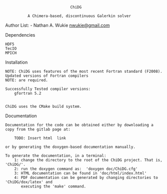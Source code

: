 
                                 ChiDG

              A Chimera-based, discontinuous Galerkin solver


   Author List:
       - Nathan A. Wukie   nwukie@gmail.com





Dependencies

    HDF5
    TecIO
    MPICH



Installation

    NOTE: ChiDG uses features of the most recent Fortran standard (F2008). Updated versions of Fortran compilers
    NOTE: are required.

    Successfully Tested compiler versions:
        gfortran 5.2


    ChiDG uses the CMake build system.











Documentation

    Documentation for the code can be obtained either by downloading a copy from the gitlab page at:

        TODO: Insert html  link

    or by generating the doxygen-based documentation manually. 

    To generate the documentation, in a terminal:
        1: change the directory to the root of the ChiDG project. That is, 'ChiDG/'.
        2: run the doxygen command as:  'doxygen doc/ChiDG.cfg' 
        3: HTML documentation can be found in 'doc/html/index.html'
        4: PDF documentation can be generated by changing directories to 'ChiDG/dox/latex' and
           executing the 'make' command.

















































